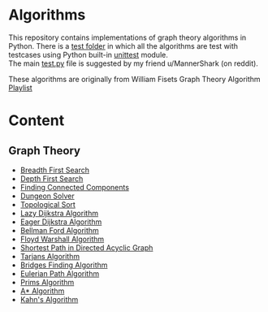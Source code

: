 # Algorithms 
This repository contains implementations of graph theory algorithms in Python. There is a [test folder][tf] in which all the algorithms are test with testcases using Python built-in [unittest][untest] module.<br>
The main [test.py][testpy] file is suggested by my friend u/MannerShark (on reddit).

These algorithms are originally from William Fisets Graph Theory Algorithm [Playlist][playlist]

[tf]: https://github.com/joshiprashanthd/algorithms/tree/master/graph_theory/test
[untest]: https://docs.python.org/2/library/unittest.html
[testpy]: https://github.com/joshiprashanthd/algorithms/blob/master/test.py
[playlist]: https://www.youtube.com/playlist?list=PLDV1Zeh2NRsDGO4--qE8yH72HFL1Km93P

# Content

## Graph Theory

* [Breadth First Search][bfs]
* [Depth First Search][dfs]
* [Finding Connected Components][cc]
* [Dungeon Solver][ds]
* [Topological Sort][ts]
* [Lazy Dijkstra Algorithm][lda]
* [Eager Dijkstra Algorithm][eda]
* [Bellman Ford Algorithm][bfs]
* [Floyd Warshall Algorithm][fwa]
* [Shortest Path in Directed Acyclic Graph][spdag]
* [Tarjans Algorithm][ta]
* [Bridges Finding Algorithm][bfa]
* [Eulerian Path Algorithm][epa]
* [Prims Algorithm][primalgo]
* [A* Algorithm][astar]
* [Kahn's Algorithm][kahns]

[bfs]: https://github.com/joshiprashanthd/algorithms/blob/master/graph_theory/bfs.py
[dfs]: https://github.com/joshiprashanthd/algorithms/blob/master/graph_theory/dfs.py
[cc]: https://github.com/joshiprashanthd/algorithms/blob/master/graph_theory/connected_graphs.py
[ds]: https://github.com/joshiprashanthd/algorithms/blob/master/graph_theory/dungeon_problem.py
[ts]: https://github.com/joshiprashanthd/algorithms/blob/master/graph_theory/topoogical_sort.py
[bfs]: https://github.com/joshiprashanthd/algorithms/blob/master/graph_theory/bellman_ford_algo.py
[lda]: https://github.com/joshiprashanthd/algorithms/blob/master/graph_theory/lazy_dijkstra_algo.py
[eda]: https://github.com/joshiprashanthd/algorithms/blob/master/graph_theory/eager_dijkstra_algo.py
[fwa]: https://github.com/joshiprashanthd/algorithms/blob/master/graph_theory/floyd_warshall_algo.py
[spdag]: https://github.com/joshiprashanthd/algorithms/blob/master/graph_theory/shortest_path_DAG.py
[ta]: https://github.com/joshiprashanthd/algorithms/blob/master/graph_theory/tarjans_algo.py
[bfa]: https://github.com/joshiprashanthd/algorithms/blob/master/graph_theory/bridges_finding_algo.py
[epa]: https://github.com/joshiprashanthd/algorithms/blob/master/graph_theory/eulerian_path.py
[primalgo]: https://github.com/joshiprashanthd/algorithms/blob/master/graph_theory/prims_algorithms.py4
[astar]: https://github.com/joshiprashanthd/algorithms/blob/master/graph_theory/a_star_algorithm.py
[kahns]: https://github.com/joshiprashanthd/algorithms/blob/master/graph_theory/kahns_algorithm.py
